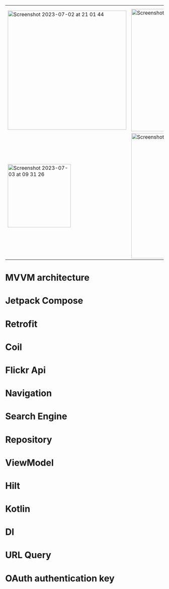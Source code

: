 <table>
  <tr><th></th><th></th></tr>
  <tr>
    <td>
      <img width="377" alt="Screenshot 2023-07-02 at 21 01 44" src="https://github.com/a222112000/FlickrAppApi/assets/26028054/cccea141-552a-486d-89e1-ef50422c0efa">
    </td>
  <td>
    <img width="387" alt="Screenshot 2023-07-03 at 22 46 59" src="https://github.com/a222112000/FlickrAppApi/assets/26028054/db259452-00b2-46c8-9f74-77acf2ce75cf">
  </td>
    <td>
      <img width="388" alt="Screenshot 2023-07-03 at 22 40 29" src="https://github.com/a222112000/FlickrAppApi/assets/26028054/a80c6b1c-cb88-47ba-93d6-c421da9a0df2">
    </td>
  </tr>
  <tr><td>
    <img width="200" alt="Screenshot 2023-07-03 at 09 31 26" src="https://github.com/a222112000/FlickrAppApi/assets/26028054/2b1b7d10-0db0-4829-ac04-2cbccbbde38d">
  </td>
  <td>
    <img width="396" alt="Screenshot 2023-07-03 at 09 35 42" src="https://github.com/a222112000/FlickrAppApi/assets/26028054/ee1dff2a-b4f6-468a-b0a4-9b5437bacdd4">
  </td>
    <td></td>
  </tr>
</table>

# MVVM architecture 
# Jetpack Compose
# Retrofit
# Coil
# Flickr Api
# Navigation
# Search Engine
# Repository
# ViewModel
# Hilt
# Kotlin
# DI
# URL Query
# OAuth authentication key
